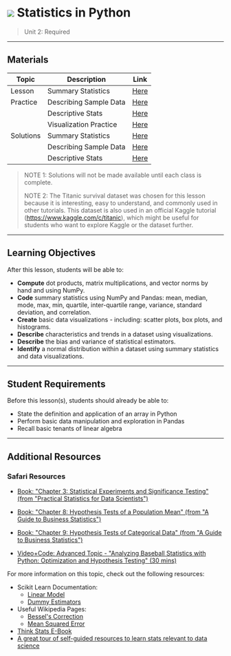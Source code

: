 # ![](https://ga-dash.s3.amazonaws.com/production/assets/logo-9f88ae6c9c3871690e33280fcf557f33.png) Statistics in Python

> Unit 2: Required

---

## Materials

| Topic | Description | Link |
| --- | --- | --- |
| Lesson | Summary Statistics | [Here](./statistics-review.ipynb) |
| Practice | Describing Sample Data | [Here](./practice/loading-and-describing-data.ipynb) |
|  | Descriptive Stats | [Here](./practice/describe-sales-data.ipynb) |
|  | Visualization Practice | [Here](./practice/visualization-practice.ipynb) |
| Solutions  | Summary Statistics | [Here](./solutions/statistics-review-solutions.ipynb) |
|  | Describing Sample Data | [Here](./practice/solutions/loading-and-describing-data-solutions.ipynb) |
|  | Descriptive Stats | [Here](./practice/solutions/describe-sales-data-solutions.ipynb) |
> NOTE 1: Solutions will not be made available until each class is complete.
> 
> NOTE 2: The Titanic survival dataset was chosen for this lesson because it is interesting, easy to understand, and commonly used in other tutorials. This dataset is also used in an official Kaggle tutorial (https://www.kaggle.com/c/titanic), which might be useful for students who want to explore Kaggle or the dataset further.

---

## Learning Objectives

After this lesson, students will be able to:
- **Compute** dot products, matrix multiplications, and vector norms by hand and using NumPy.
- **Code** summary statistics using NumPy and Pandas: mean, median, mode, max, min, quartile, inter-quartile range, variance, standard deviation, and correlation.
- **Create** basic data visualizations - including: scatter plots, box plots, and histograms.
- **Describe** characteristics and trends in a dataset using visualizations.
- **Describe** the bias and variance of statistical estimators.
- **Identify** a normal distribution within a dataset using summary statistics and data visualizations.

---

## Student Requirements

Before this lesson(s), students should already be able to:
- State the definition and application of an array in Python 
- Perform basic data manipulation and exploration in Pandas
- Recall basic tenants of linear algebra

---

## Additional Resources

### Safari Resources

+ [Book: "Chapter 3: Statistical Experiments and Significance Testing" (from "Practical Statistics for Data Scientists")](https://www.safaribooksonline.com/library/view/practical-statistics-for/9781491952955/ch03.html#Experiments)

+ [Book: "Chapter 8: Hypothesis Tests of a Population Mean" (from "A Guide to Business Statistics")](https://www.safaribooksonline.com/library/view/a-guide-to/9781119138358/c08.xhtml#c8)

+ [Book: "Chapter 9: Hypothesis Tests of Categorical Data" (from "A Guide to Business Statistics")](https://www.safaribooksonline.com/library/view/a-guide-to/9781119138358/c09.xhtml#c9)

+ [Video+Code: Advanced Topic - "Analyzing Baseball Statistics with Python: Optimization and Hypothesis Testing" (30 mins)](https://www.safaribooksonline.com/oriole/analyzing-baseball-statistics-with-python-part-2)


For more information on this topic, check out the following resources:

- Scikit Learn Documentation:
	- [Linear Model](http://scikit-learn.org/stable/modules/linear_model.html)
	- [Dummy Estimators](http://scikit-learn.org/stable/modules/model_evaluation.html#dummy-estimators)
- Useful Wikipedia Pages:
	- [Bessel's Correction](https://en.wikipedia.org/wiki/Bessel%27s_correction)
	- [Mean Squared Error](https://en.wikipedia.org/wiki/Mean_squared_error)
- [Think Stats E-Book](http://greenteapress.com/wp/think-stats-2e/)
- [A great tour of self-guided resources to learn stats relevant to data science](http://machinelearningmastery.com/linear-algebra-machine-learning/) 

